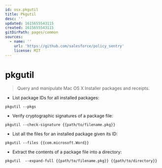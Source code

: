 ```yaml
---
id: osx.pkgutil
title: Pkgutil
desc: ''
updated: 1615655543115
created: 1615655543115
gitDirPath: pages/common
sources:
  - name: ''
    url: 'https://github.com/salesforce/policy_sentry'
    license: MIT
---
```

# pkgutil

> Query and manipulate Mac OS X Installer packages and receipts.

- List package IDs for all installed packages:

`pkgutil --pkgs`

- Verify cryptographic signatures of a package file:

`pkgutil --check-signature {{path/to/filename.pkg}}`

- List all the files for an installed package given its ID:

`pkgutil --files {{com.microsoft.Word}}`

- Extract the contents of a package file into a directory:

`pkgutil  --expand-full {{path/to/filename.pkg}} {{path/to/directory}}`

